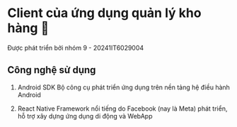 # Client của ứng dụng quản lý kho hàng 👋

Được phát triển bởi nhóm 9 - 20241IT6029004

## Công nghệ sử dụng

1. Android SDK
  Bộ công cụ phát triển ứng dụng trên nền tảng hệ điều hành Android

2. React Native
  Framework nổi tiếng do Facebook (nay là Meta) phát triển, hỗ trợ xây dựng ứng dụng di động và WebApp
